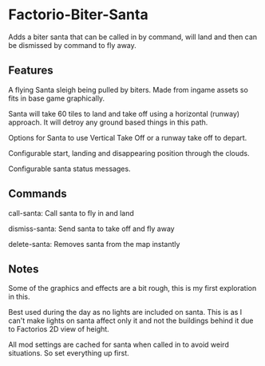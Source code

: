 # Factorio-Biter-Santa
Adds a biter santa that can be called in by command, will land and then can be dismissed by command to fly away.


Features
-------

A flying Santa sleigh being pulled by biters. Made from ingame assets so fits in base game graphically.

Santa will take 60 tiles to land and take off using a horizontal (runway) approach. It will detroy any ground based things in this path.

Options for Santa to use Vertical Take Off or a runway take off to depart.

Configurable start, landing and disappearing position through the clouds.

Configurable santa status messages.


Commands
-------

call-santa: Call santa to fly in and land

dismiss-santa: Send santa to take off and fly away

delete-santa: Removes santa from the map instantly


Notes
-----

Some of the graphics and effects are a bit rough, this is my first exploration in this.

Best used during the day as no lights are included on santa. This is as I can't make lights on santa affect only it and not the buildings behind it due to Factorios 2D view of height.

All mod settings are cached for santa when called in to avoid weird situations. So set everything up first.
